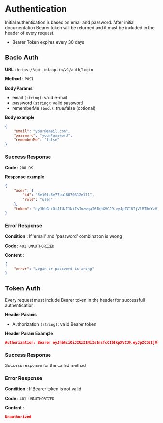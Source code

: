 # Authentication

Initial authentication is based on email and password. After initial documentation
Bearer token will be returned and it must be included in the header of every request.

- Bearer Token expires every 30 days

## Basic Auth

**URL** : `https://api.iotaap.io/v1/auth/login`

**Method** : `POST`

**Body Params**

- email `(string)`: valid e-mail
- password `(string)`: valid password
- rememberMe `(bool)`: true/false (optional)

**Body example**

```json
{
    "email": "your@email.com",
    "password": "yourPassword",
    "rememberMe": "false"
}
```

### Success Response

**Code** : `200 OK`

**Response example**

```json
{
    "user": {
        "id": "5e10fc5e77ba18070312e171",
        "role": "user"
    },
    "token": "eyJhbGciOiJIUzI1NiIsInzwqaI6IkpXVCJ9.eyJpZCI6IjVlMTBmYzVlNzdiYTE4MDcwMzEyZTE3MSIskeq4eGUiOiJhZG1pbiIsImlhdCI6MTU3OTQ0MjI1NSwiZXhwIjoxNTgyMDM0MjU1fQ.7EUmUzwqbcR35asesYwpsjy2PVAb8BC2ETPipT-gjZq8"
}
```

### Error Response

**Condition** : If 'email' and 'password' combination is wrong

**Code** : `401 UNAUTHORIZED`

**Content** :

```json
{
    "error": "Login or password is wrong"
}
```

## Token Auth

Every request must include Bearer token in the header for successfull authentication. 

**Header Params**

- Authorization `(string)`: valid Bearer token

**Header Param Example**

```json
Authorization: Bearer eyJhbGciOiJIUzI1NiIsInsfcCI6IkpXVCJ9.eyJpZCI6IjVlMTBmYzVlNzdiYTE4MDcwMzEyZTE3MSIsInJvbGUiOswhZG1pbiIsImlhdCI6MTU3OTQ0MTA2OSwiZXhwIjoxNTgyMDMzMDY5fQ.OCXq05RLQv4xQsxxrtTZYk3OZ4jEu9vnwAQORYHlqRw
```

### Success Response

Success response for the called method

### Error Response

**Condition** : If Bearer token is not valid

**Code** : `401 UNAUTHORIZED`

**Content** :

```json
Unauthorized
```
